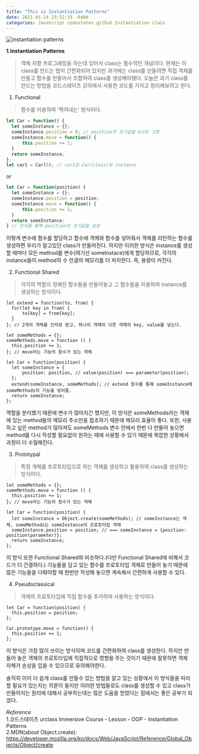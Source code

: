 ```yaml
---
title: "This is Instantiation Patterns"
date: 2021-01-14 23:52:33 -0400
categories: JavaScript codestates github Instantiation class
---
```

![instantiation patterns](https://user-images.githubusercontent.com/70124288/104607554-49ff9f00-56c4-11eb-800d-404096c40835.jpeg)

**1.Instantiation Patterns**
> 객체 지향 프로그래밍을 하는데 있어서 class는 필수적인 개념이다. 현재는 이 class를 만드는 법이 간편화되어 있지만 과거에는 class를 만들려면 직접 객체를 만들고 함수를 만들어서 조합하여 class를 생성해야했다. 오늘은 과거 class를 만드는 방법을 코드스테이츠 강의에서 사용한 코드를 가지고 정리해보려고 한다.  

1) Functional
> 함수를 이용하여 '찍어내는' 방식이다.
```js
let Car = function() {
  let someInstance = {};
  someInstance.position = 0; // position의 초기값을 0으로 고정
  someInstance.move = function() {
      this.position += 1;
  }
  return someInstance;
}; 
let car1 = Car(5); // car1은 Car(class)의 instance
```
or
```js
let Car = function(position) {
  let someInstance = {};
  someInstance.position = position;
  someInstance.move = function() {
      this.position += 1;
  }
  return someInstance;
} // 인자를 통해 position의 초기값을 설정
```

이렇게 변수에 함수를 할당하고 함수에 객체와 함수를 넣어줘서 객체를 리턴하는 함수를 생성하면 우리가 알고있던 class가 만들어진다. 하지만 이러한 방식은 instance를 생성할 때마다 모든 method를 변수(여기선 someInstace)에게 할당하므로, 각각의 instance들이 method의 수 만큼의 메모리를 더 차지한다. 즉, 용량이 커진다.
   
2) Functional Shared
> 각각의 역할이 정해진 함수들을 만들어놓고 그 함수들을 이용하여 instance를 생성하는 방식이다.
```
let extend = function(to, from) {
  for(let key in from) {
      to[key] = from[key];
  }
}; // 2개의 객체를 인자로 받고, 하나의 객체의 다른 객체의 key, value를 넣는다.

let someMethods = {};
someMethods.move = function () {
  this.position += 1;
}; // move라는 기능의 함수가 있는 객체

let Car = function(position) {
  let someInstance = {
      position: position, // value(position) === parameter(position);
  };
  extend(someInstance, someMethods); // extend 함수를 통해 someInstance에 someMethods의 기능을 넣어줌.
  return someInstance;
}; 
```
역할을 분리했기 때문에 변수가 많아지긴 했지만, 이 방식은 someMethods라는 객체에 있는 method들의 메모리 주소만을 참조하기 때문에 메모리 효율이 좋다. 또한, 사용하고 싶은 method가 많아져도 someMethods 변수 안에서 한번 다 만들어 놓으면 method를 다시 작성할 필요없이 원하는 때에 사용할 수 있기 때문에 복잡한 상황에서 과정이 더 수월해진다.
   
3) Prototypal
> 특정 개체를 프로토타입으로 하는 객체를 생성하고 활용하여 class를 생성하는 방식이다.
```
let someMethods = {};
someMethods.move = function () {
  this.position += 1;
}; // move라는 기능의 함수가 있는 객체

let Car = function(position) {
  let someInstance = Object.create(someMethods); // someInstance는 객체, someMethods는 someInstance의 프로토타입 객체
  someInstance.position = position; // === someInstance = {position: position(parameter)};
  return someInstance;
};
```
이 방식 또한 Functional Shared와 비슷하다.(다만 Functional Shared에 비해서 코드가 더 간결하다.) 기능들을 담고 있는 함수를 프로토타입 객체로 만들어 놓기 때문에 많은 기능들을 다뤄야할 때 한번만 작성해 놓으면 계속해서 간편하게 사용할 수 있다.
   
4) Pseudoclassical
> 객체의 프로토타입에 직접 함수를 추가하여 사용하는 방식이다.
```
let Car = function(position) {
  this.position = position;
};

Car.prototype.move = function() {
  this.position += 1;
};
```
이 방식은 가장 많이 쓰이는 방식이며 코드를 간편화하여 class를 생성한다. 하지만 만들어 놓은 객체의 프로토타입에 직접적으로 영향을 주는 것이기 때문에 잘못하면 객체 자체가 손상을 입을 수 있으므로 유의해야한다.   
   
솔직히 이미 더 쉽게 class를 만들수 있는 방법을 알고 있는 상황에서 이 방식들을 따라할 필요가 있는지는 의문이 들지만 이러한 방법들로도 class를 생성할 수 있고 class가 만들어지는 원리에 대해서 공부하는데는 많은 도움을 얻었다는 점에서는 좋은 공부가 되었다.   

*Reference*   
1.코드스테이츠 urclass Immersive Course - Lesson - OOP - Instantiation Patterns   
2.MDN(about Object.create): <https://developer.mozilla.org/ko/docs/Web/JavaScript/Reference/Global_Objects/Object/create>
